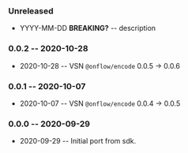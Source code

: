 ### Unreleased

- YYYY-MM-DD **BREAKING?** -- description

### 0.0.2 -- 2020-10-28

- 2020-10-28 -- VSN `@onflow/encode` 0.0.5 -> 0.0.6

### 0.0.1 -- 2020-10-07

- 2020-10-07 -- VSN `@onflow/encode` 0.0.4 -> 0.0.5

### 0.0.0 -- 2020-09-29

- 2020-09-29 -- Initial port from sdk.
